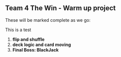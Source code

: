 ## Team 4 The Win - Warm up project

These will be marked complete as we go:

This is a test

<ol>
<li><b>flip and shuffle</b></li>
<li><b>deck logic and card moving</b></li>
<li><b>Final Boss: BlackJack</b></li>
</ol>